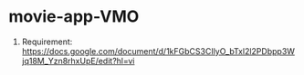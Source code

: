 # movie-app-VMO

1. Requirement: https://docs.google.com/document/d/1kFGbCS3CIlyO_bTxl2l2PDbpp3Wjq18M_Yzn8rhxUpE/edit?hl=vi
